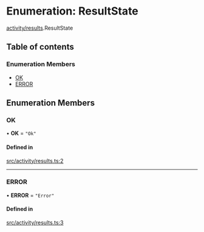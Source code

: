 # Enumeration: ResultState

[activity/results](../modules/activity_results).ResultState

## Table of contents

### Enumeration Members

- [OK](activity_results.ResultState#ok)
- [ERROR](activity_results.ResultState#error)

## Enumeration Members

### OK

• **OK** = `"Ok"`

#### Defined in

[src/activity/results.ts:2](https://github.com/golemfactory/golem-js/blob/614ea72/src/activity/results.ts#L2)

---

### ERROR

• **ERROR** = `"Error"`

#### Defined in

[src/activity/results.ts:3](https://github.com/golemfactory/golem-js/blob/614ea72/src/activity/results.ts#L3)
